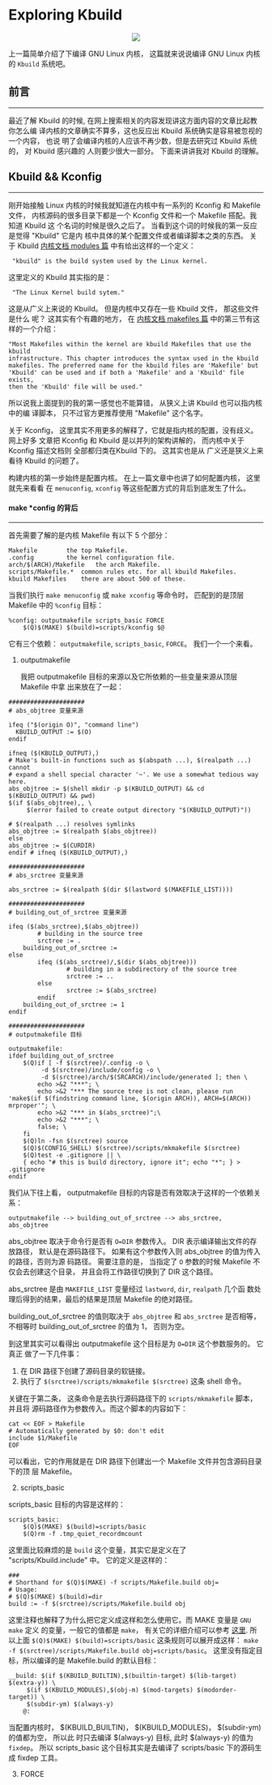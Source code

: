 # Exploring Kbuild


<div style="text-align: center">
<img src="/images/posts/exploring_kbuild/kbuild.png"/>
</div>

上一篇简单介绍了下编译 GNU Linux 内核， 这篇就来说说编译 GNU Linux 内核的
`Kbuild` 系统吧。

<!--more-->

## 前言
---

最近了解 Kbuild 的时候, 在网上搜索相关的内容发现讲这方面内容的文章比起教你怎么编
译内核的文章确实不算多，这也反应出 Kbuild 系统确实是容易被忽视的一个内容， 也说
明了会编译内核的人应该不再少数，但是去研究过 Kbuild 系统的， 对 Kbuild 感兴趣的
人则要少很大一部分。 下面来讲讲我对 Kbuild 的理解。

## Kbuild && Kconfig
---

刚开始接触 Linux 内核的时候我就知道在内核中有一系列的 Kconfig 和 Makefile 文件，
内核源码的很多目录下都是一个 Kconfig 文件和一个 Makefile 搭配。我知道 Kbuild 这
个名词的时候是很久之后了。 当看到这个词的时候我的第一反应是觉得 "Kbuild" 它是内
核中具体的某个配置文件或者编译脚本之类的东西。 关于 Kbuild
[内核文档 modules 篇](https://www.kernel.org/doc/Documentation/kbuild/modules.txt)
中有给出这样的一个定义：

     "kbuild" is the build system used by the Linux kernel.

这里定义的 Kbuild 其实指的是：

     "The Linux Kernel build sytem."

这是从广义上来说的 Kbuild。 但是内核中又存在一些 Kbuild 文件， 那这些文件是什么
呢？ 这其实有个有趣的地方， 在
[内核文档 makefiles 篇](https://www.kernel.org/doc/Documentation/kbuild/makefiles.txt)
中的第三节有这样的一个介绍：

	"Most Makefiles within the kernel are kbuild Makefiles that use the kbuild
	infrastructure. This chapter introduces the syntax used in the kbuild
	makefiles. The preferred name for the kbuild files are 'Makefile' but
	'Kbuild' can be used and if both a 'Makefile' and a 'Kbuild' file exists,
	then the 'Kbuild' file will be used."

所以说我上面提到的我的第一感觉也不能算错， 从狭义上讲 Kbuild 也可以指内核中的编
译脚本， 只不过官方更推荐使用 "Makefile" 这个名字。

关于 Kconfig， 这里其实不用更多的解释了，它就是指内核的配置，没有歧义。网上好多
文章把 Kconfig 和 Kbuild 是以并列的架构讲解的， 而内核中关于 Kconfig 描述文档则
全部都归类在Kbuild 下的。 这其实也是从 广义还是狭义上来看待 Kbuild 的问题了。

构建内核的第一步始终是配置内核。 在上一篇文章中也讲了如何配置内核， 这里就先来看看
在 `menuconfig`, `xconfig` 等这些配置方式的背后到底发生了什么。

#### make *config 的背后
---

首先需要了解的是内核 Makefile 有以下 5 个部分：

    Makefile		the top Makefile.
	.config			the kernel configuration file.
	arch/$(ARCH)/Makefile	the arch Makefile.
	scripts/Makefile.*	common rules etc. for all kbuild Makefiles.
	kbuild Makefiles	there are about 500 of these.

当我们执行 `make menuconfig` 或 `make xconfig` 等命令时， 匹配到的是顶层
Makefile 中的 `%config` 目标：

```
%config: outputmakefile scripts_basic FORCE
	$(Q)$(MAKE) $(build)=scripts/kconfig $@
```

它有三个依赖： `outputmakefile`, `scripts_basic`, `FORCE`。 我们一个一个来看。

1. outputmakefile

	我把 outputmakefile 目标的来源以及它所依赖的一些变量来源从顶层 Makefile 中拿
    出来放在了一起：

```shell
#####################
# abs_objtree 变量来源

ifeq ("$(origin O)", "command line")
  KBUILD_OUTPUT := $(O)
endif

ifneq ($(KBUILD_OUTPUT),)
# Make's built-in functions such as $(abspath ...), $(realpath ...) cannot
# expand a shell special character '~'. We use a somewhat tedious way here.
abs_objtree := $(shell mkdir -p $(KBUILD_OUTPUT) && cd $(KBUILD_OUTPUT) && pwd)
$(if $(abs_objtree),, \
     $(error failed to create output directory "$(KBUILD_OUTPUT)"))

# $(realpath ...) resolves symlinks
abs_objtree := $(realpath $(abs_objtree))
else
abs_objtree := $(CURDIR)
endif # ifneq ($(KBUILD_OUTPUT),)

#####################
# abs_srctree 变量来源

abs_srctree := $(realpath $(dir $(lastword $(MAKEFILE_LIST))))

#####################
# building_out_of_srctree 变量来源

ifeq ($(abs_srctree),$(abs_objtree))
        # building in the source tree
        srctree := .
	building_out_of_srctree :=
else
        ifeq ($(abs_srctree)/,$(dir $(abs_objtree)))
                # building in a subdirectory of the source tree
                srctree := ..
        else
                srctree := $(abs_srctree)
        endif
	building_out_of_srctree := 1
endif

#####################
# outputmakefile 目标

outputmakefile:
ifdef building_out_of_srctree
	$(Q)if [ -f $(srctree)/.config -o \
		 -d $(srctree)/include/config -o \
		 -d $(srctree)/arch/$(SRCARCH)/include/generated ]; then \
		echo >&2 "***"; \
		echo >&2 "*** The source tree is not clean, please run 'make$(if $(findstring command line, $(origin ARCH)), ARCH=$(ARCH)) mrproper'"; \
		echo >&2 "*** in $(abs_srctree)";\
		echo >&2 "***"; \
		false; \
	fi
	$(Q)ln -fsn $(srctree) source
	$(Q)$(CONFIG_SHELL) $(srctree)/scripts/mkmakefile $(srctree)
	$(Q)test -e .gitignore || \
	{ echo "# this is build directory, ignore it"; echo "*"; } > .gitignore
endif

```
我们从下往上看， outputmakefile 目标的内容是否有效取决于这样的一个依赖关系：

	outputmakefile --> building_out_of_srctree --> abs_srctree, abs_objtree

abs_objtree 取决于命令行是否有 `O=DIR` 参数传入。 DIR 表示编译输出文件的存放路径，
默认是在源码路径下。 如果有这个参数传入则 abs_objtree 的值为传入的路径，否则为源
码路径。 需要注意的是， 当指定了 `O` 参数的时候 Makefile 不仅会去创建这个目录，
并且会将工作路径切换到了 DIR 这个路径。

abs_srctree 是由 `MAKEFILE_LIST` 变量经过 `lastword`, `dir`, `realpath` 几个函
数处理后得到的结果，最后的结果是顶层 Makefile 的绝对路径。

building_out_of_srctree 的值则取决于 `abs_objtree` 和 `abs_srctree` 是否相等，
不相等时 building_out_of_srctree 的值为 1， 否则为空。

到这里其实可以看得出 outputmakefile 这个目标是为 `O=DIR` 这个参数服务的。 它真正
做了一下几件事：

1. 在 DIR 路径下创建了源码目录的软链接。
2. 执行了 `$(srctree)/scripts/mkmakefile $(srctree)` 这条 shell 命令。

关键在于第二条， 这条命令是去执行源码路径下的 `scripts/mkmakefile` 脚本，并且将
源码路径作为参数传入。而这个脚本的内容如下：

```shell
cat << EOF > Makefile
# Automatically generated by $0: don't edit
include $1/Makefile
EOF
```
可以看出，它的作用就是在 DIR 路径下创建出一个 Makefile 文件并包含源码目录下的顶
层 Makefile。

2. scripts_basic

scripts_basic 目标的内容是这样的：

```
scripts_basic:
	$(Q)$(MAKE) $(build)=scripts/basic
	$(Q)rm -f .tmp_quiet_recordmcount
```
这里面比较麻烦的是 `build` 这个变量，其实它是定义在了 "scripts/Kbuild.include"
中。 它的定义是这样的：

```
###
# Shorthand for $(Q)$(MAKE) -f scripts/Makefile.build obj=
# Usage:
# $(Q)$(MAKE) $(build)=dir
build := -f $(srctree)/scripts/Makefile.build obj
```

这里注释也解释了为什么把它定义成这样和怎么使用它。而 MAKE 变量是 `GNU make` 定义
的变量，一般它的值都是 `make`， 有关它的详细介绍可以参考
[这里](https://www.gnu.org/software/make/manual/html_node/MAKE-Variable.html).
所以上面 `$(Q)$(MAKE) $(build)=scripts/basic` 这条规则可以展开成这样：
`make -f $(srctree)/scripts/Makefile.build obj=scripts/basic`。
这里没有指定目标，所以编译的是 Makefile.build 的默认目标：

```
__build: $(if $(KBUILD_BUILTIN),$(builtin-target) $(lib-target) $(extra-y)) \
	 $(if $(KBUILD_MODULES),$(obj-m) $(mod-targets) $(modorder-target)) \
	 $(subdir-ym) $(always-y)
	@:
```

当配置内核时， $(KBUILD_BUILTIN)， $(KBUILD_MODULES)， $(subdir-ym) 的值都为空， 所以此
时只去编译 $(always-y) 目标, 此时 $(always-y) 的值为 `fixdep`。
所以 scripts_basic 这个目标其实是去编译了 scripts/basic 下的源码生成 fixdep 工具。

3. FORCE

